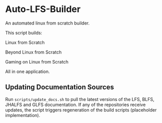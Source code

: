 # Auto-LFS-Builder

An automated linux from scratch builder.

This script builds:

Linux from Scratch

Beyond Linux from Scratch

Gaming on Linux from Scratch


All in one application.

## Updating Documentation Sources

Run `scripts/update_docs.sh` to pull the latest versions of the LFS, BLFS, JHALFS and GLFS documentation. If any of the repositories receive updates, the script triggers regeneration of the build scripts (placeholder implementation).
